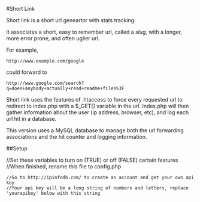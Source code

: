 #Short Link

Short link is a short url geneartor with stats tracking.

It associates a short, easy to remember url, called a _slug_, with a longer, more error prone, and often uglier url.

For example, 
```
http://www.example.com/google
```
could forward to 
```
http://www.google.com/search?q=does+anybody+actually+read+readme+files%3F
```

Short link uses the features of .htaccess to force every requested url to redirect to index.php with a $_GET[] variable in the url. Index.php will then gather information about the user (ip address, browser, etc), and log each url hit in a database.

This version uses a MySQL database to manage both the url forwarding associations and the hit counter and logging information.

##Setup

//Set these variables to turn on (TRUE) or off (FALSE) certain features
//When finished, rename this file to config.php

	//Go to http://ipinfodb.com/ to create an account and get your own api key
	//Your api key will be a long string of numbers and letters, replace 'yourapikey' below with this string
